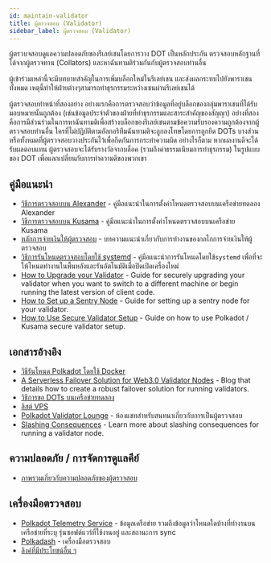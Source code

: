 ```yaml
---
id: maintain-validator
title: ผู้ตรวจสอบ (Validator)
sidebar_label: ผู้ตรวจสอบ (Validator)
---
```


ผู้ตรวบจสอบดูแลความปลอดภัยของรีเลย์เชนโดยการวาง DOT เป็นหลักประกัน ตรวจสอบหลักฐานที่ได้จากผู้ตรวจทาน (Collators) และหาฉันทามติร่วมกันกับผู้ตรวจสอบท่านอื่น

ผู้เข้าร่วมเหล่านี้จะมีบทบาทสำคัญในการเพิ่มบล็อกใหม่ในรีเลย์เชน และส่งผลกระทบไปยังพาราเชนทั้งหมด เหตุนี้ทำให้ฝ่ายต่างๆสามารถทำธุรกรรมระหว่างเชนผ่านรีเลย์เชนได้

ผู้ตรวจสอบทำหน้าที่สองอย่าง อย่างแรกคือการตรวจสอบว่าข้อมูลที่อยู่บล็อกของกลุ่มพาราเชนที่ได้รับมอบหมายนั้นถูกต้อง (เช่นข้อมูลประจำตัวของฝ่ายที่ทำธุรกรรมและสาระสำคัญของสัญญา) อย่างที่สองคือการมีส่วนร่วมในการหาฉันทามติเพื่อสร้างบล็อกของรีเลย์เชนตามข้อความรับรองความถูกต้องจากผู้ตรวจสอบท่านอื่น ใครที่ไม่ปฏิบัติตามอัลกอริทึมฉันทามติจะถูกลงโทษโดยการถูกยึด DOTs บางส่วนหรือทั้งหมดที่ผู้ตรวจสอบวางประกันไว้เพื่อกีดกันการกระทำความผิด อย่างไรก็ตาม หากผลงานดีจะได้รับผลตอบแทน ผู้ตรวจสอบจะได้รับรางวัลจากบล็อค (รวมถึงค่าธรรมเนียมการทำธุรกรรม) ในรูปแบบของ DOT เพื่อแลกเปลี่ยนกับการทำความดีของพวกเขา

## คู่มือแนะนำ

- [วิธีการตรวจสอบบน Alexander](maintain-guides-how-to-validate-alexander) - คู่มือแนะนำในการตั้งค่าโหนดตรวจสอบบนเครือข่ายทดลอง Alexander
- [วิธีการตรวจสอบบน Kusama](maintain-guides-how-to-validate-kusama) - คู่มือแนะนำในการตั้งค่าโหนดตรวจสอบบนเครือข่าย Kusama
- [หลักการจ่ายเงินให้ผู้ตรวจสอบ](maintain-guides-validator-payout) - บทความแนะนำเกี่ยวกับการทำงานของกลไกการจ่ายเงินให้ผู้ตรวจสอบ
- [วิธีการรันโหนดตรวจสอบโดยใช้ systemd](maintain-guides-how-to-systemd) - คู่มือแนะนำการรันโหนดโดยใช้`systemd` เพื่อที่จะให้โหนดทำงานในพื้นหลังและรันอัตโนมัติเมื่อปิดเปิดเครื่องใหม่
- [How to Upgrade your Validator](maintain-guides-how-to-upgrade) - Guide for securely upgrading your validator when you want to switch to a different machine or begin running the latest version of client code.
- [How to Set up a Sentry Node](maintain-guides-how-to-setup-sentry-node) - Guide for setting up a sentry node for your validator.
- [How to Use Secure Validator Setup](maintain-guides-how-to-use-polkadot-secure-validator) - Guide on how to use Polkadot / Kusama secure validator setup.

## เอกสารอ้างอิง

- [วิธีรันโหนด Polkadot โดยใช้ Docker](https://medium.com/@acvlls/setting-up-a-maintain-the-easy-way-3a885283091f)
- [A Serverless Failover Solution for Web3.0 Validator Nodes](https://medium.com/hackernoon/a-serverless-failover-solution-for-web-3-0-validator-nodes-e26b9d24c71d) - Blog that details how to create a robust failover solution for running validators.
- [วิธีการขอ DOTs บนเครือข่ายทดลอง](learn-DOT#getting-testnet-dots)
- [ลิสต์ VPS](maintain-guides-how-to-validate-kusama#vps-list)
- [Polkadot Validator Lounge](https://matrix.to/#/!NZrbtteFeqYKCUGQtr:matrix.parity.io?via=matrix.parity.io&via=matrix.org&via=web3.foundation) - ห้องแชทสำหรับสนทนาเกี่ยวกับการเป็นผู้ตรวจสอบ
- [Slashing Consequences](https://wiki.polkadot.network/docs/en/learn-staking#slashing) - Learn more about slashing consequences for running a validator node.

## ความปลอดภัย / การจัดการดูแลคีย์

- [ภาพรวมเกี่ยวกับความปลอดภัยของผู้ตรวจสอบ](https://github.com/w3f/validator-security)

## เครื่องมือตรวจสอบ

- [Polkadot Telemetry Service](https://telemetry.polkadot.io/#/Alexander) - ข้อมูลเครือข่าย รวมถึงข้อมูลว่าโหนดใดบ้างที่ทำงานบนเครือข่ายที่ระบุ รุ่นซอฟต์แวร์ที่ใช้งานอยู่ และสถานะการ sync
- [Polkadash](http://polkadash.io/) - เครื่องมือตรวจสอบ
- [ลิงค์ที่มีประโยชน์อื่น ๆ](https://forum.web3.foundation/t/useful-links-for-validators/20)
